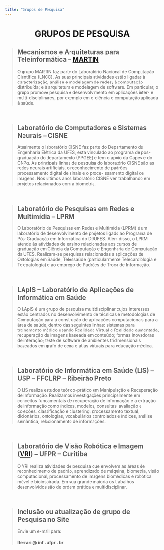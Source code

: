 ```yaml
---
title: "Grupos de Pesquisa"
---
```


<h1 style="text-align: center">GRUPOS DE PESQUISA</h1>
<blockquote>
<h2>Mecanismos e Arquiteturas para Teleinformática &#8211; <a href="http://martin.lncc.br" target="_blank" rel="noopener">MARTIN</a></h2>
<p>O grupo MARTIN faz parte do Laboratório Nacional de Computação Científica (LNCC). As suas principais atividades estão ligadas à caracterização, análise e modelagem de redes; à computação distribuída; e à arquitetura e modelagem de software. Em particular, o grupo promove pesquisa e desenvolvimento em aplicações inter- e multi-disciplinares, por exemplo em e-ciência e computação aplicada à saúde.</p></blockquote>
<p>&nbsp;</p>
<blockquote>
<h2>Laboratório de Computadores e Sistemas Neurais &#8211; CISNE</h2>
<p>Atualmente o laboratório CISNE faz parte do Departamento de Engenharia Elétrica da UFES, esta vinculado ao programa de pos-graduação do departamento (PPGEE) e tem o apoio da Capes e do CNPq. As principais linhas de pesquisa do laboratório CISNE são as redes neurais artificiais, o reconhecimento de padrões processamento digital de sinais e o proce- ssamento digital de imagens. Nos ultimos anos laboratório CISNE ven trabalhando em projetos relacionados com a biometria.</p></blockquote>
<p>&nbsp;</p>
<blockquote>
<h2>Laboratório de Pesquisas em Redes e Multimídia &#8211; LPRM</h2>
<p>O Laboratório de Pesquisas em Redes e Multimídia (LPRM) é um laboratório de desenvolvimento de projetos ligado ao Programa de Pós-Graduação em Informática do DI/UFES. Além disso, o LPRM atende às atividades de ensino relacionadas aos cursos de graduação em Ciência da Computação e Engenharia de Computação da UFES. Realizam-se pesquisas relacionadas a aplicações de Ontologias em Saúde, Telessaúde (particularmente Telecardiologia e Telepatologia) e ao emprego de Padrões de Troca de Informação.</p></blockquote>
<p>&nbsp;</p>
<blockquote>
<h2>LApIS &#8211; Laboratório de Aplicações de Informática em Saúde</h2>
<p>O LApIS é um grupo de pesquisa multidisciplinar cujos interesses estão centrados no desenvolvimento de técnicas e metodologias de Computação para a construção de aplicações computacionais para a área de saúde, dentro das seguintes linhas: sistemas para treinamento médico usando Realidade Virtual e Realidade aumentada; recuperação de imagens baseada em conteúdo; formas inovadoras de interação; teste de software de ambientes tridimensionais baseados em grafo de cena e atlas virtuais para educação médica.</p></blockquote>
<p>&nbsp;</p>
<blockquote>
<h2>Laboratório de Informática em Saúde (LIS) &#8211; USP &#8211; FFCLRP &#8211; Ribeirão Preto</h2>
<p>O LIS realiza estudos teórico-prático em Manipulação e Recuperação de Informação. Realizamos investigações principalmente em conceitos fundamentais de recuperação de informação e a extração de informação como índices, modelos, consultas, avaliação e coleções, classificação e clustering, processamento textual, dicionários, ontologias, vocabulários controlados e índices, análise semântica, relacionamento de informações.</p></blockquote>
<p>&nbsp;</p>
<blockquote>
<h2>Laboratório de Visão Robótica e Imagem (<a href="https://web.inf.ufpr.br/vri/">VRI</a>) &#8211; UFPR &#8211; Curitiba</h2>
<p>O VRI realiza atividades de pesquisa que envolvem as áreas de reconhecimento de padrão, aprendizado de máquina, biometria, visão computacional, processamento de imagens biomédicas e robótica móvel e bioinspirada. Em sua grande maioria os trabalhos desenvolvidos são de ordem prática e multidisciplinar.</p></blockquote>
<p>&nbsp;</p>
<blockquote>
<h2>Inclusão ou atualização de grupo de Pesquisa no Site</h2>
<p>Envie um e-mail para:</p>
<h4>lferrari @ inf . ufpr . br</h4>
</blockquote>
